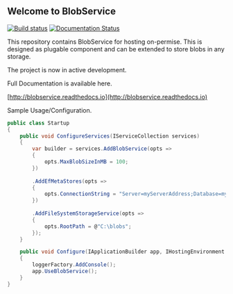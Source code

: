 ## Welcome to BlobService

[![Build status](https://ci.appveyor.com/api/projects/status/83uh2apqs8xh92o1?svg=true)](https://ci.appveyor.com/project/Aram/blobservice)
[![Documentation Status](https://readthedocs.org/projects/blobservice/badge/?version=latest)](http://blobservice.readthedocs.io/en/latest/?badge=latest)

This repository contains BlobService for hosting on-permise. 
This is designed as plugable component and can be extended to store blobs in any storage.

The project is now in active development.

Full Documentation is available here.

[http://blobservice.readthedocs.io](http://blobservice.readthedocs.io)


Sample Usage/Configuration.

```c#
public class Startup
{
    public void ConfigureServices(IServiceCollection services)
    {
        var builder = services.AddBlobService(opts =>
        {
            opts.MaxBlobSizeInMB = 100;
        })
        
        .AddEfMetaStores(opts =>
        {
            opts.ConnectionString = "Server=myServerAddress;Database=myDataBase;"
        })
        
        .AddFileSystemStorageService(opts =>
        {
            opts.RootPath = @"C:\blobs";
        });
    }

    public void Configure(IApplicationBuilder app, IHostingEnvironment env, ILoggerFactory loggerFactory)
    {
        loggerFactory.AddConsole();
        app.UseBlobService();
    }
}
```
